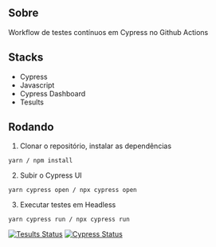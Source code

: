 

## Sobre

Workflow de testes contínuos em Cypress no Github Actions

## Stacks
- Cypress
- Javascript
- Cypress Dashboard
- Tesults

## Rodando

1. Clonar o repositório, instalar as dependências
```
yarn / npm install
```

2. Subir o Cypress UI
```
yarn cypress open / npx cypress open 
```

3. Executar testes em Headless
```
yarn cypress run / npx cypress run 
```


[![Tesults Status](https://img.shields.io/badge/Tesults-View%20Status-blue)](https://www.tesults.com/results/rsp/view/status/project/dfd357d9-e58e-49ce-8d0d-ce76a6223e16) [![Cypress Status](https://img.shields.io/badge/Cypress-View%20Project%20Status-brightgreen)](https://cloud.cypress.io/organizations/ce1da646-d18d-4add-9b66-fb75fbc26b26/projects)




